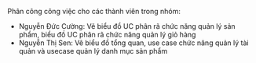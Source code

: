 Phân công công việc cho các thành viên trong nhóm:
- Nguyễn Đức Cường: Vẽ biểu đồ UC phân rã chức năng quản lý sản phẩm, biểu đồ UC phân rã chức năng quản lý giỏ hàng
- Nguyễn Thị Sen: Vẽ biểu đồ tổng quan, use case chức năng quản lý tài quản và usecase quản lý danh mục sản phẩm 

